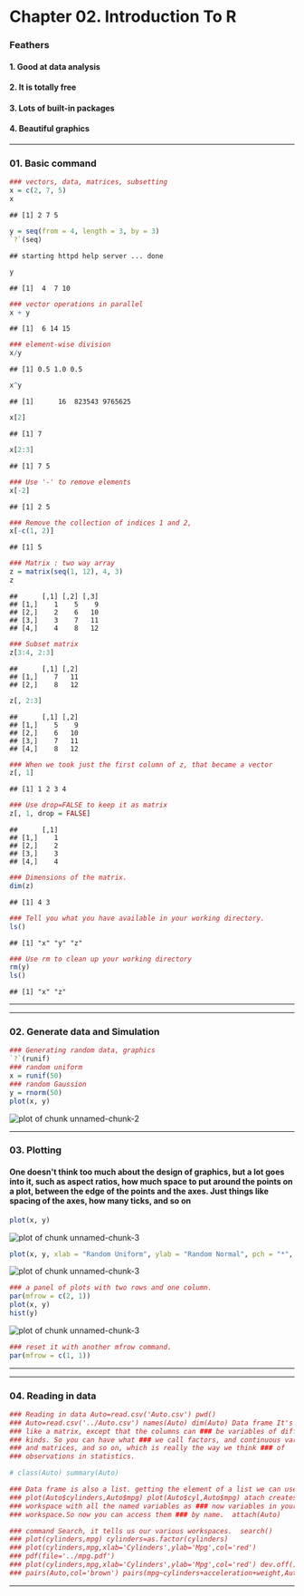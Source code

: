 Chapter 02. Introduction To R
========================================================
### Feathers
#### 1. Good at data analysis
#### 2. It is totally free
#### 3. Lots of built-in packages
#### 4. Beautiful graphics 

***
### 01. Basic command


```r
### vectors, data, matrices, subsetting
x = c(2, 7, 5)
x
```

```
## [1] 2 7 5
```

```r
y = seq(from = 4, length = 3, by = 3)
`?`(seq)
```

```
## starting httpd help server ... done
```

```r
y
```

```
## [1]  4  7 10
```

```r
### vector operations in parallel
x + y
```

```
## [1]  6 14 15
```

```r
### element-wise division
x/y
```

```
## [1] 0.5 1.0 0.5
```

```r
x^y
```

```
## [1]      16  823543 9765625
```

```r
x[2]
```

```
## [1] 7
```

```r
x[2:3]
```

```
## [1] 7 5
```

```r
### Use '-' to remove elements
x[-2]
```

```
## [1] 2 5
```

```r
### Remove the collection of indices 1 and 2,
x[-c(1, 2)]
```

```
## [1] 5
```

```r
### Matrix : two way array
z = matrix(seq(1, 12), 4, 3)
z
```

```
##      [,1] [,2] [,3]
## [1,]    1    5    9
## [2,]    2    6   10
## [3,]    3    7   11
## [4,]    4    8   12
```

```r
### Subset matrix
z[3:4, 2:3]
```

```
##      [,1] [,2]
## [1,]    7   11
## [2,]    8   12
```

```r
z[, 2:3]
```

```
##      [,1] [,2]
## [1,]    5    9
## [2,]    6   10
## [3,]    7   11
## [4,]    8   12
```

```r
### When we took just the first column of z, that became a vector
z[, 1]
```

```
## [1] 1 2 3 4
```

```r
### Use drop=FALSE to keep it as matrix
z[, 1, drop = FALSE]
```

```
##      [,1]
## [1,]    1
## [2,]    2
## [3,]    3
## [4,]    4
```

```r
### Dimensions of the matrix.
dim(z)
```

```
## [1] 4 3
```

```r
### Tell you what you have available in your working directory.
ls()
```

```
## [1] "x" "y" "z"
```

```r
### Use rm to clean up your working directory
rm(y)
ls()
```

```
## [1] "x" "z"
```

***

***
### 02. Generate data and Simulation


```r
### Generating random data, graphics
`?`(runif)
### random uniform
x = runif(50)
### random Gaussion
y = rnorm(50)
plot(x, y)
```

![plot of chunk unnamed-chunk-2](figure/unnamed-chunk-2.png) 


***
### 03. Plotting
#### One doesn't think too much about the design of graphics, but a lot goes into it, such as aspect ratios, how much space to put around the points on a plot, between the edge of the points and the axes. Just things like spacing of the axes, how many ticks, and so on


```r
plot(x, y)
```

![plot of chunk unnamed-chunk-3](figure/unnamed-chunk-31.png) 

```r
plot(x, y, xlab = "Random Uniform", ylab = "Random Normal", pch = "*", col = "blue")
```

![plot of chunk unnamed-chunk-3](figure/unnamed-chunk-32.png) 

```r
### a panel of plots with two rows and one column.
par(mfrow = c(2, 1))
plot(x, y)
hist(y)
```

![plot of chunk unnamed-chunk-3](figure/unnamed-chunk-33.png) 

```r
### reset it with another mfrow command.
par(mfrow = c(1, 1))
```

***

***
### 04. Reading in data


```r
### Reading in data Auto=read.csv('Auto.csv') pwd()
### Auto=read.csv('../Auto.csv') names(Auto) dim(Auto) Data frame It's sort of
### like a matrix, except that the columns can ### be variables of different
### kinds. So you can have what ### we call factors, and continuous variables,
### and matrices, and so on, which is really the way we think ### of
### observations in statistics.

# class(Auto) summary(Auto)

### Data frame is also a list. getting the element of a list we can use $
### plot(Auto$cylinders,Auto$mpg) plot(Auto$cyl,Auto$mpg) atach creates a
### workspace with all the named variables as ### now variables in your
### workspace.So now you can access them ### by name.  attach(Auto)

### command Search, it tells us our various workspaces.  search()
### plot(cylinders,mpg) cylinders=as.factor(cylinders)
### plot(cylinders,mpg,xlab='Cylinders',ylab='Mpg',col='red')
### pdf(file='../mpg.pdf')
### plot(cylinders,mpg,xlab='Cylinders',ylab='Mpg',col='red') dev.off()
### pairs(Auto,col='brown') pairs(mpg~cylinders+acceleration+weight,Auto) q()
```


***
